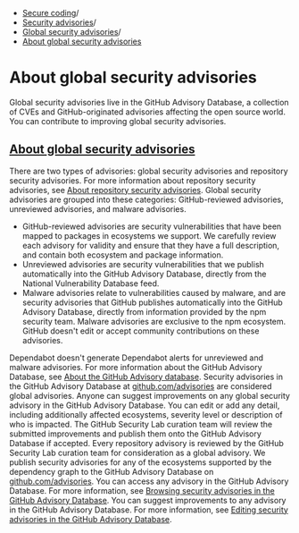   * [Secure coding](https://docs.github.com/en/code-security "Secure coding")/
  * [Security advisories](https://docs.github.com/en/code-security/security-advisories "Security advisories")/
  * [Global security advisories](https://docs.github.com/en/code-security/security-advisories/working-with-global-security-advisories-from-the-github-advisory-database "Global security advisories")/
  * [About global security advisories](https://docs.github.com/en/code-security/security-advisories/working-with-global-security-advisories-from-the-github-advisory-database/about-global-security-advisories "About global security advisories")


# About global security advisories
Global security advisories live in the GitHub Advisory Database, a collection of CVEs and GitHub-originated advisories affecting the open source world. You can contribute to improving global security advisories.
## [About global security advisories](https://docs.github.com/en/code-security/security-advisories/working-with-global-security-advisories-from-the-github-advisory-database/about-global-security-advisories#about-global-security-advisories)
There are two types of advisories: global security advisories and repository security advisories. For more information about repository security advisories, see [About repository security advisories](https://docs.github.com/en/code-security/security-advisories/working-with-repository-security-advisories/about-repository-security-advisories).
Global security advisories are grouped into these categories: GitHub-reviewed advisories, unreviewed advisories, and malware advisories.
  * GitHub-reviewed advisories are security vulnerabilities that have been mapped to packages in ecosystems we support. We carefully review each advisory for validity and ensure that they have a full description, and contain both ecosystem and package information.
  * Unreviewed advisories are security vulnerabilities that we publish automatically into the GitHub Advisory Database, directly from the National Vulnerability Database feed.
  * Malware advisories relate to vulnerabilities caused by malware, and are security advisories that GitHub publishes automatically into the GitHub Advisory Database, directly from information provided by the npm security team. Malware advisories are exclusive to the npm ecosystem. GitHub doesn't edit or accept community contributions on these advisories.


Dependabot doesn't generate Dependabot alerts for unreviewed and malware advisories.
For more information about the GitHub Advisory Database, see [About the GitHub Advisory database](https://docs.github.com/en/code-security/security-advisories/working-with-global-security-advisories-from-the-github-advisory-database/about-the-github-advisory-database).
Security advisories in the GitHub Advisory Database at [github.com/advisories](https://github.com/advisories) are considered global advisories. Anyone can suggest improvements on any global security advisory in the GitHub Advisory Database. You can edit or add any detail, including additionally affected ecosystems, severity level or description of who is impacted. The GitHub Security Lab curation team will review the submitted improvements and publish them onto the GitHub Advisory Database if accepted.
Every repository advisory is reviewed by the GitHub Security Lab curation team for consideration as a global advisory. We publish security advisories for any of the ecosystems supported by the dependency graph to the GitHub Advisory Database on [github.com/advisories](https://github.com/advisories).
You can access any advisory in the GitHub Advisory Database. For more information, see [Browsing security advisories in the GitHub Advisory Database](https://docs.github.com/en/code-security/security-advisories/working-with-global-security-advisories-from-the-github-advisory-database/browsing-security-advisories-in-the-github-advisory-database).
You can suggest improvements to any advisory in the GitHub Advisory Database. For more information, see [Editing security advisories in the GitHub Advisory Database](https://docs.github.com/en/code-security/security-advisories/working-with-global-security-advisories-from-the-github-advisory-database/editing-security-advisories-in-the-github-advisory-database).
